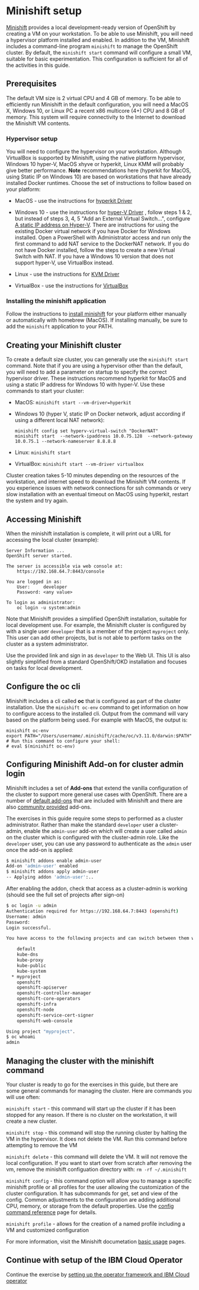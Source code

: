 # Minishift setup

[Minishift](https://docs.okd.io/latest/minishift/index.html) provides a local development-ready version of OpenShift by creating a VM on your workstation. To be able to use Minishift, you will need a hypervisor platform installed and enabled. In addition to the VM, Minishift includes a command-line program `minishift` to manage the OpenShift cluster. By default, the `minishift start` command will configure a small VM, suitable for basic experimentation. This configuration is sufficient for all of the activities in this guide.

## Prerequisites

The default VM size is 2 virtual CPU and 4 GB of memory. To be able to efficiently run Minishift in the default configuration, you will need a MacOS X, Windows 10, or Linux PC a recent x86 multicore (4+) CPU and 8 GB of memory. This system will require connectivity to the Internet to download the Minishift VM contents.

### Hypervisor setup

You will need to configure the hypervisor on your workstation. Although VirtualBox is supported by Minishift, using the native platform hypervisor, Windows 10 hyper-V, MacOS xhyve or hyperkit, Linux KMM will probably give better performance. **Note** recommendations here (hyperkit for MacOS, using Static IP on Windows 10) are based on workstations that have already installed Docker runtimes. Choose the set of instructions to follow based on your platform:

* MacOS - use the instructions for [hyperkit Driver](https://docs.okd.io/latest/minishift/getting-started/setting-up-virtualization-environment.html#setting-up-hyperkit-driver)

* Windows 10 - use the instructions for [hyper-V Driver](https://docs.okd.io/latest/minishift/getting-started/setting-up-virtualization-environment.html#for-windows) , follow steps 1 & 2, but instead of steps 3, 4, 5 "Add an External Virtual Switch...", configure [A static IP address on Hyper-V](https://docs.okd.io/latest/minishift/using/static-ip.html#static-ip-hyperv). There are instructions for using the existing Docker virtual network if you have Docker for Windows installed. Open a PowerShell with Administrator access and run only the first command to add NAT service to the DockerNAT network. If you do not have Docker installed, follow the steps to create a new Virtual Switch with NAT. If you have a Windows 10 version that does not support hyper-V, use VirtualBox instead.

* Linux - use the instructions for [KVM Driver](https://docs.okd.io/latest/minishift/getting-started/setting-up-virtualization-environment.html#for-linux)

* VirtualBox - use the instructions for [VirtualBox](https://docs.okd.io/latest/minishift/getting-started/setting-up-virtualization-environment.html#setting-up-virtualbox-driver)

### Installing the minishift application

Follow the instructions to [install minishift](https://docs.okd.io/latest/minishift/getting-started/installing.html) for your platform either manually or automatically with homebrew (MacOS). If installing manually, be sure to add the `minishift` application to your PATH.

## Creating your Minishift cluster

To create a default size cluster, you can generally use the `minishift start` command. Note that if you are using a hypervisor other than the default, you will need to add a parameter on startup to specify the correct hypervisor driver. These instructions recommend hyperkit for MacOS and using a static IP address for Windows 10 with hyper-V. Use these commands to start your cluster:

* MacOS: `minishift start --vm-driver=hyperkit`

* Windows 10 (hyper V, static IP on Docker network, adjust according if using a different local NAT network):

    ```text
    minishift config set hyperv-virtual-switch "DockerNAT"
    minishift start  --network-ipaddress 10.0.75.128  --network-gateway 10.0.75.1 --network-nameserver 8.8.8.8
    ```

* Linux: `minishift start`

* VirtualBox: `minishift start --vm-driver virtualbox`

Cluster creation takes 5-10 minutes depending on the resources of the workstation, and internet speed to download the Minishift VM contents. If you experience issues with network connections for ssh commands or very slow installation with an eventual timeout on MacOS using hyperkit, restart the system and try again.

## Accessing Minishift

When the minishift installation is complete, it will print out a URL for accessing the local cluster (example):

```text
Server Information ...
OpenShift server started.

The server is accessible via web console at:
    https://192.168.64.7:8443/console

You are logged in as:
    User:     developer
    Password: <any value>

To login as administrator:
    oc login -u system:admin
```

Note that Minishift provides a simplified OpenShift installation, suitable for local development use. For example, the Minishift cluster is configured by with a single user `developer` that is a member of the project `myproject` only. This user can add other projects, but is not able to perform tasks on the cluster as a system administrator.

Use the provided link and sign in as `developer` to the Web UI. This UI is also slightly simplified from a standard OpenShift/OKD installation and focuses on tasks for local development.

## Configure the oc cli

Minishift includes a cli called **oc** that is configured as part of the cluster installation. Use the `minishift oc-env` command to get information on how to configure access to the installed cli. Output from the command will vary based on the platform being used. For example with MacOS, the output is:

```text
minishift oc-env
export PATH="/Users/username/.minishift/cache/oc/v3.11.0/darwin:$PATH"
# Run this command to configure your shell:
# eval $(minishift oc-env)
```

## Configuring Minishift Add-on for cluster admin login

Minishift includes a set of **Add-ons** that extend the vanilla configuration of the cluster to support more general use cases with OpenShift. There are a number of [default add-ons](https://docs.okd.io/latest/minishift/using/addons.html#default-addons) that are included with Minishift and there are also [community provided](https://github.com/minishift/minishift-addons/tree/master/add-ons) add-ons.

The exercises in this guide require some steps to performed as a cluster administrator. Rather than make the standard `developer` user a cluster-admin, enable the `admin-user` add-on which will create a user called `admin` on the cluster which is configured with the cluster-admin role. Like the `developer` user, you can use any password to authenticate as the `admin` user once the add-on is applied:

```bash
$ minishift addons enable admin-user
Add-on 'admin-user' enabled
$ minishift addons apply admin-user
-- Applying addon 'admin-user':..
```

After enabling the addon, check that access as a cluster-admin is working (should see the full set of projects after sign-on)

```bash
$ oc login -u admin
Authentication required for https://192.168.64.7:8443 (openshift)
Username: admin
Password:
Login successful.

You have access to the following projects and can switch between them with 'oc project <projectname>':

    default
    kube-dns
    kube-proxy
    kube-public
    kube-system
  * myproject
    openshift
    openshift-apiserver
    openshift-controller-manager
    openshift-core-operators
    openshift-infra
    openshift-node
    openshift-service-cert-signer
    openshift-web-console

Using project "myproject".
$ oc whoami
admin
```

## Managing the cluster with the minishift command

Your cluster is ready to go for the exercises in this guide, but there are some general commands for managing the cluster. Here are commands you will use often:

`minishift start` - this command will start up the cluster if it has been stopped for any reason. If there is no cluster on the workstation, it will create a new cluster.

`minishift stop` - this command will stop the running cluster by halting the VM in the hypervisor. It does not delete the VM. Run this command before attempting to remove the VM

`minishift delete` - this command will delete the VM. It will not remove the local configuration. If you want to start over from scratch after removing the vm, remove the minishift configuation directory with: `rm -rf ~/.minishift`

`minishift config` - this command option will allow you to manage a specific minishift profile or all profiles for the user allowing the customization of the cluster configuration. It has subcommands for get, set and view of the config. Common adjustments to the configuration are adding additional CPU, memory, or storage from the default properties. Use the [config command reference](https://docs.okd.io/latest/minishift/command-ref/minishift_config.html) page for details.

`minishift profile` - allows for the creation of a named profile including a VM and customized configuration

For more information, visit the Minishift documetation [basic usage](https://docs.okd.io/latest/minishift/using/basic-usage.html) pages.

## Continue with setup of the IBM Cloud Operator

Continue the exercise by [setting up the operator framework and IBM Cloud operator](ibm-operator.md)
